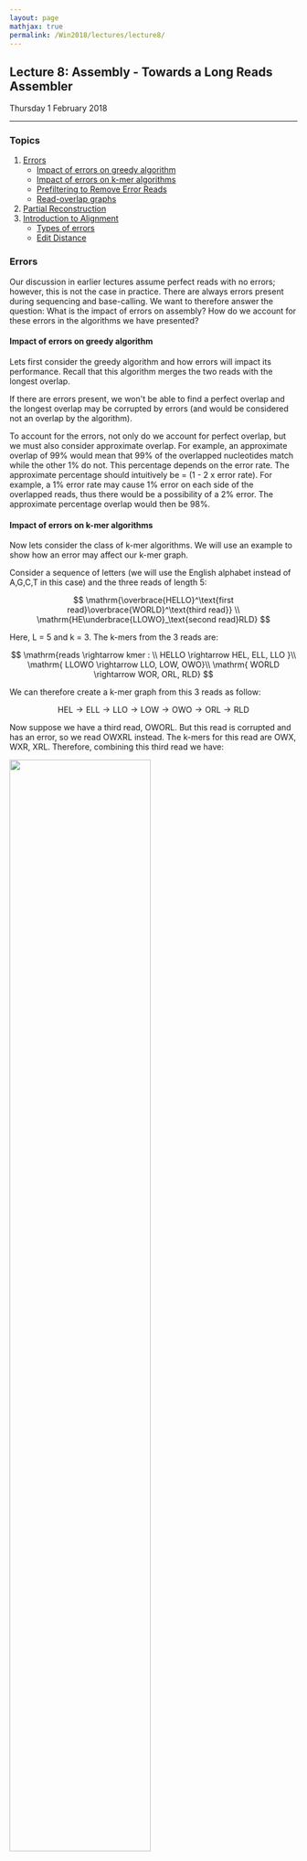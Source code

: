 ```yaml
---
layout: page
mathjax: true
permalink: /Win2018/lectures/lecture8/
---
```

## Lecture 8: Assembly - Towards a Long Reads Assembler

Thursday 1 February 2018

-----------------

### Topics

1. <a href='#error'>Errors</a>
    - <a href='#greedy'>Impact of errors on greedy algorithm</a>
    - <a href='#kmer'>Impact of errors on k-mer algorithms</a>
    - <a href='#prefilt'>Prefiltering to Remove Error Reads</a>
    - <a href='#readoverlap'>Read-overlap graphs</a>
2. <a href='#partial'>Partial Reconstruction</a>
3. <a href='#align'>Introduction to Alignment</a>
    - <a href='#type'>Types of errors</a>
    - <a href='#subproblem'>Edit Distance</a>

### <a id='type'></a>Errors

Our discussion in earlier lectures assume perfect reads with no errors; however, this is not the case in practice. There are always errors present during sequencing and base-calling. We want to therefore answer the question: What is the impact of errors on assembly? How do we account for these errors in the algorithms we have presented?

#### <a id='greedy'></a>Impact of errors on greedy algorithm

Lets first consider the greedy algorithm and how errors will impact its performance. Recall that this algorithm merges the two reads with the longest overlap.

If there are errors present, we won't be able to find a perfect overlap and the longest overlap may be corrupted by errors (and would be considered not an overlap by the algorithm).

To account for the errors, not only do we account for perfect overlap, but we must also consider approximate overlap. For example, an approximate overlap of 99% would mean that 99% of the overlapped nucleotides match while the other 1% do not. This percentage depends on the error rate. The approximate percentage should intuitively be = (1 -  2 x error rate). For example, a 1% error rate may cause 1% error on each side of the overlapped reads, thus there would be a possibility of a 2% error. The approximate percentage overlap would then be 98%.  

#### <a id='kmer'></a>Impact of errors on k-mer algorithms

Now lets consider the class of k-mer algorithms. We will use an example to show how an error may affect our k-mer graph.

Consider a sequence of letters (we will use the English alphabet instead of A,G,C,T in this case) and the three reads of length 5:

$$
\mathrm{\overbrace{HELLO}^\text{first read}\overbrace{WORLD}^\text{third read}} \\
\mathrm{HE\underbrace{LLOWO}_\text{second read}RLD}
$$

Here, L = 5 and k = 3. The k-mers from the 3 reads are:

$$
\mathrm{reads \rightarrow kmer : \\ HELLO \rightarrow HEL, ELL, LLO }\\
\mathrm{     LLOWO \rightarrow LLO, LOW, OWO}\\
\mathrm{     WORLD \rightarrow WOR, ORL, RLD}
$$

We can therefore create a k-mer graph from this 3 reads as follow:

$$
\mathrm{HEL \rightarrow ELL \rightarrow LLO \rightarrow LOW \rightarrow OWO \rightarrow ORL \rightarrow  RLD}
$$

Now suppose we have a third read, OWORL. But this read is corrupted and has an error, so we read OWXRL instead. The k-mers for this read are OWX, WXR, XRL. Therefore, combining this third read we have:

<div class="fig figcenter fighighlight">
  <img src="/Win2018/assets/lecture8/errors.png" width="70%">
	<div class="figcaption"> The error read creates a new path in the k-mer graph that branches out and may then be connected back to the main path. This branched out path is called a bubble. </div>
</div>


The error read creates a new path in the k-mer graph that branches out and may then be connected back to the main path. This branched out path is called a **bubble**. In practice, our dataset is large and we have a large number of reads. We may have both OWORL and OWXRL reads in our dataset. With bubbles, we will have two possible paths. This would create ambiguity in finding the Eulerian path from the k-mer graph.  

There are methods used to address these:

1. We can align the two possible paths and choose the path that occurs more often. Since the error path is rare, there is a higher probability that the correct path will occur more often. Thus, choosing the more common path would eliminate the error bubble.  
2. We can filter out reads that contain errors before actually creating our k-mer graph.  

#### <a id='prefilt'></a>Prefiltering to Remove Error Reads

To find reads that contain errors in our dataset, we must consider the probability of correct reads occurring in our dataset as well as the probability of incorrect reads (errors) occurring.

So how many times will a particular k-mer appear, assuming that there are no error?

$$
\mathrm{\text{Let G = genome length and N = # of reads of length L} \\
\mathbb{E}[\text{Number of occurrences of a k-mer}] = \frac{(L-k)}{G}N = \underbrace{\frac{NL}{G}}_\text{coverage}\frac{(L-K)}{L}}
$$

If we have k = 20, L = 100, and coverage = 30,

$$
\mathrm{\mathbb{E}[\text{Number of occurrences of a k-mer}] = \frac{(100 -20)}{100}30 = 24 \  \text{times}}
$$

If we have an error rate of 1%,

$$
Pr(\text{no error}) = (1-\text{error rate})^k = (0.99)^{20} \approx 0.82
$$

Therefore,

$$
\mathbb{E}[\text{Number of occurrences of a k-mer with no error}] \ = \ Pr(\text{no error})*\mathbb{E}[\text{# of occurrences}] = 0.82*24 =\approx 20
$$

Thus, a k-mer of length 20 will occur 20 times on average with no errors out of the 24 times that it may appear. Now consider the case with 1 error:

$$
Pr(\text{1 error}) = (0.01)(0.99)^{19} \approx 0.008
$$

Therefore

$$
 \mathbb{E}[\text{Number of occurrences of a k-mer with 1 error}] \ = \ Pr(\text{1 error})*\mathbb{E}[\text{# of occurrences}] = 0.008*24 \approx 1
$$

Approximately 1 out of the 24 k-mer that occurs will have an error. We can therefore easily find the k-mer that rarely appears or in few numbers and discard them as error reads. We can set a threshold on the number of occurrences of a particular k-mer for it to be a valid k-mer.

Now lets consider a higher error rate of 15%, the error rate associated with long-read sequencing. Doing the same calculation we have that:

$$
\text{# of occurrences of error-free k-mers} \approx 1
$$

A k-mer with no errors will appear rarely as well in this case. This means that it is very hard to tell if a k-mer that appears once is an error k-mer or a valid one. We won't be able to set a threshold and pre-filtering breaks down at large error rates. We can prevent breakdowns by setting smaller k values (using smaller k-mers), but this approach may not be practical because of the huge size of our resulting k-mer dataset. Therefore with higher error rate, people usually do not use k-mer based algorithms and instead will choose to use _read-overlap_ graph algorithms which do not have this problem.

#### <a id='readoverlap'></a>Read-overlap graphs

Taking a step back, we realize that the process of chopping longer reads into short k-mers seems like a strange paradigm since the reads contain all the information to begin with (why chop them up only to bring them back?). A more natural class of algorithms are based on read-overlap graphs, which is actually the original approach to assembly.

Instead of thinking about k-mers, we should think about reads themselves. Using this idea, we reconstruct a graph where all the nodes of the graph are reads (without any k-mer transformation). Then, we connect every pair of nodes with an edge, building a complete graph. Each edge is associated with a number that indicates the amount of overlap between the two nodes (reads). Alternatively, we can also associate each edge with a number that indicates how much length we gain by joining the two reads.

An example of a read-length graph is shown below. If you have two reads ACGCA and CGCAT, you would get an extension of 1 (overlap of 4) when the reads are put together to form ACGCAT.

<div class="fig figcenter fighighlight">
  <img src="/Win2018/assets/lecture8/readoverlap.png" width="70%">
	<div class="figcaption"> A read overlap graph contains the  original sequence
  as a Hamiltonian path.</div>
</div>  

In some sense, this is the most natural representation of the assembly problem. To solve the problem we would take a path that goes through every single node in the graph while also minimizing the sum of the extensions (or maximizing the sum of the overlaps). This path is called the Generalized Hamiltonian Path, a path that visits every node at least once while maintaining the minimum sum of weights (note the difference between this and the Eulerian path). We may need to visit a node multiple times due to repeats. It turns out that this problem is NP-hard. This is one of the main motivations for working with the de Bruijn graph instead.


### <a id='partial'></a>Partial Reconstruction

As previously discussed, there are regions of the genome that people cannot assemble because the repeats are so long.
Especially for complex genomes, it's difficult to perfectly reconstruct the genome. Instead, we introduce the concept of a
 _partial reconstruction_, or some way to convey the areas of ambiguity in the genome along with the areas we can reconstruct
 with high confidence. We can convey all the information we have using an _assembly graph_.

<div class="fig figcenter fighighlight">
  <img src="/Win2018/assets/lecture8/partialAssembly.png" width="70%">
	<div class="figcaption"> An assembly graph corresponding to a genome that's impossible to perfectly assemble.
   There are multiple (2) Eulerian paths, and each corresponds to a legitimate assembly. This can be viewed as
   one bit of information. </div>
</div>

Older long read assemblers include [HGAP](https://github.com/PacificBiosciences/Bioinformatics-Training/wiki/HGAP), PacBio's long-read assembler, and [Miniasm](https://academic.oup.com/bioinformatics/article/32/14/2103/1742895) and have trouble assembling genomes with these repeat-based ambiguities. A novel long-read assembler called [HINGE](https://www.ncbi.nlm.nih.gov/pubmed/28320918) fixes this problem by generating assembly graphs.

### <a id='subproblem'></a> Introduction to Alignment

We have talked about assembling the genome from reads; however, before assembly we need to first merge two reads by aligning them with parts that overlap. We will now discuss how we solve this alignment problem. Because of errors, we will consider an algorithm that does an approximate alignment to find overlapping reads. There are two important problems where alignment is useful:

1. Finding overlapping reads for a *de novo* assembly.
2. Comparing reads with a reference genome to see which region the read belongs to. In turn we can find new variations and differences in the reads from the reference genome.

#### <a id='type'></a> Type of Errors

Using the example sequence <tt>AGGCTTAAT</tt>, we describe three types of errors:

1. Substitution:  <tt>AGGC<span style="color:red">C</span>TTAAT</tt>
2. Insertion:  <tt>AGGCTTAA<span style="color:red">A</span>T</tt>
3. Deletion: <tt>AGGCTT<span style="color:red">-</span>AT</tt>

Second generation technologies like Illumina have mainly substitution errors at a rate of around 1-2% Third and fourth generation technologies like PacBio and Nanopore have no PCR, and hence the error rate is $$\approx$$ 10-15% with mainly insertion and deletion errors.

#### <a id='subproblem'></a> Edit Distance

To solve the alignment problem, we want to find the best way to align two strings by taking into account the three different types of errors we discussed earlier. Consider two strings $$x$$ and $$y$$:

<p style="text-align: center;">  
x = <tt> GCGTATGTGGCTAACGC</tt> <br>
y = <tt> GCTATGCGGCTATACGC</tt>
</p>

In order to measure how much these two strings overlap, we will consider the **edit distance** of the two strings. Edit distance is defined as the the minimum # of insertions, deletions and substitutions necessary to get from string x to string y. Using the x and y given, we will denote a deletion by a **-**, and a substitution by a red letter.

<p style="text-align: center;">  
x = <tt> GCGTATG<span style="color:red">T</span>GGCTA<span style="color:red">-</span>ACGC</tt> <br>
y = <tt> GC<span style="color:red">-</span>TATG<span style="color:red">C</span>GGCTATACGC</tt>
</p>

We see from our example that we have two insertion/deletions at the 3rd and 14th letters of the sequence and a substitution at the 8th letter. Therefore there are 3 edits, resulting in an edit distance of 3.

One could compute edit distance between two strings by computing all combinations of insertions, deletions, and substitutions on the first string until we arrive at the second string. This brute-force approach will take exponential time in terms of the length of the string and is not efficient. An efficient solution would be to use __Dynamic Programming__.

An algorithm to find the edit distance would require us to break down the problem into subproblems. Using solutions from the subproblems, we can then build a working solution for the whole problem. We will discuss this algorithm next lecture.

